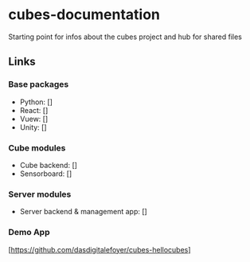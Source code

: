# cubes-documentation
Starting point for infos about the cubes project and hub for shared files

## Links
### Base packages
* Python: []
* React: []
* Vuew: []
* Unity: []

### Cube modules
* Cube backend: []
* Sensorboard: []

### Server modules
* Server backend & management app: []

### Demo App
[https://github.com/dasdigitalefoyer/cubes-hellocubes]
